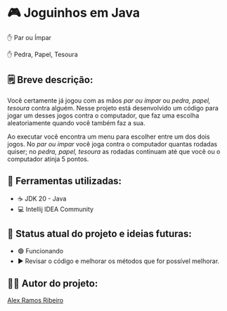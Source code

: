 # 🎮 Joguinhos em Java
:hand: Par ou Ímpar

:hand: Pedra, Papel, Tesoura

## 🗒️ Breve descrição:
Você certamente já jogou com as mãos *par ou ímpar* ou *pedra, papel, tesoura* contra alguém. Nesse projeto está desenvolvido um código para jogar um desses jogos contra o computador, que faz uma escolha aleatoriamente quando você também faz a sua.

Ao executar você encontra um menu para escolher entre um dos dois jogos. No *par ou ímpar* você joga contra o computador quantas rodadas quiser; no *pedra, papel, tesoura* as rodadas continuam até que você ou o computador atinja 5 pontos.

## 🧰 Ferramentas utilizadas:
* ☕ JDK 20 - Java
* 💻 Intellij IDEA Community

## 🚥 Status atual do projeto e ideias futuras:
* 🟢 Funcionando 
* ▶️ Revisar o código e melhorar os métodos que for possível melhorar.

## 👷‍♂️ Autor do projeto:
[Alex Ramos Ribeiro](https://alexrribeiro.github.io/curriculum)

